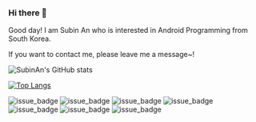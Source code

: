### Hi there 👋
Good day! I am Subin An who is interested in Android Programming from South Korea.

If you want to contact me, please leave me a message~!



![SubinAn's GitHub stats](https://github-readme-stats.vercel.app/api?username=ansuvin&show_icons=true&theme=radical)

[![Top Langs](https://github-readme-stats.vercel.app/api/top-langs/?username=ansuvin&langs_count=5&layout=compact)](https://github.com/anuraghazra/github-readme-stats)

![issue_badge](https://img.shields.io/badge/swift-FA7343?style=flat&logo=swift&logoColor=white&b)
![issue_badge](https://img.shields.io/badge/Android-3DDC84?style=flat&logo=Android&logoColor=white&b)
![issue_badge](https://img.shields.io/badge/Android%20Studio-3DDC84?style=flat&logo=Android%20Studio&logoColor=white&b)
![issue_badge](https://img.shields.io/badge/Kotlin-0095d5?style=flat&logo=Kotlin&logoColor=white&b)
![issue_badge](https://img.shields.io/badge/Java-007396?style=flat-square&logo=Java&logoColor=white&b)
![issue_badge](https://img.shields.io/badge/Flutter-02569B?style=flat&logo=Flutter&logoColor=white&b)
![issue_badge](https://img.shields.io/badge/Node.js-339933?style=flat&logo=Node.js&logoColor=white&b)
 

<!--
**ansuvin/ansuvin** is a ✨ _special_ ✨ repository because its `README.md` (this file) appears on your GitHub profile.

Here are some ideas to get you started:

- 🔭 I’m currently working on ...
- 🌱 I’m currently learning ...
- 👯 I’m looking to collaborate on ...
- 🤔 I’m looking for help with ...
- 💬 Ask me about ...
- 📫 How to reach me: ...
- 😄 Pronouns: ...
- ⚡ Fun fact: ...
--
